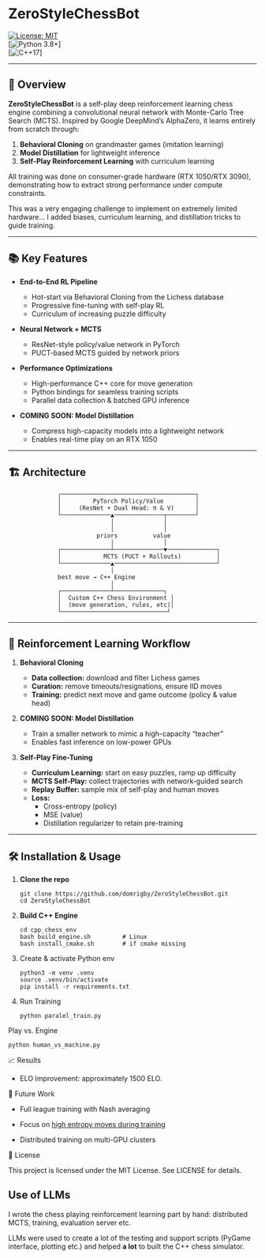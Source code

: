 # ZeroStyleChessBot

[![License: MIT](https://img.shields.io/badge/License-MIT-blue.svg)](LICENSE)  
[![Python 3.8+](https://img.shields.io/badge/python-3.8%2B-blue.svg)]  
[![C++17](https://img.shields.io/badge/C%2B%2B-17-blue.svg)]

---

## 🚀 Overview

**ZeroStyleChessBot** is a self-play deep reinforcement learning chess engine combining a convolutional neural network with Monte-Carlo Tree Search (MCTS). Inspired by Google DeepMind’s AlphaZero, it learns entirely from scratch through:

1. **Behavioral Cloning** on grandmaster games (imitation learning)  
2. **Model Distillation** for lightweight inference  
3. **Self-Play Reinforcement Learning** with curriculum learning  

All training was done on consumer-grade hardware (RTX 1050/RTX 3090), demonstrating how to extract strong performance under compute constraints.

This was a very engaging challenge to implement on extremely limited hardware… I added biases, curriculum learning, and distillation tricks to guide training.

---

## 📚 Key Features

- **End-to-End RL Pipeline**  
  - Hot-start via Behavioral Cloning from the Lichess database  
  - Progressive fine-tuning with self-play RL  
  - Curriculum of increasing puzzle difficulty  

- **Neural Network + MCTS**  
  - ResNet-style policy/value network in PyTorch  
  - PUCT-based MCTS guided by network priors  

- **Performance Optimizations**  
  - High-performance C++ core for move generation  
  - Python bindings for seamless training scripts  
  - Parallel data collection & batched GPU inference  

- **COMING SOON: Model Distillation**  
  - Compress high-capacity models into a lightweight network  
  - Enables real-time play on an RTX 1050  

---

## 🏗 Architecture

                  ┌──────────────────────────────────────┐
                  │         PyTorch Policy/Value         │
                  │     (ResNet + Dual Head: π & V)      │
                  └──────────────▲──────────────┬────────┘
                                 │              │
                                 │              │
                             priors          value
                                 │              │
                  ┌──────────────┴──────────────▼──────────────┐
                  │            MCTS (PUCT + Rollouts)          │
                  └──────────────▲─────────────────────────────┘
                                 │
                  best move → C++ Engine
                                 │
                  ┌──────────────┴──────────────┐
                  │  Custom C++ Chess Environment │
                  │  (move generation, rules, etc)│
                  └──────────────────────────────┘

---

## 🎯 Reinforcement Learning Workflow

1. **Behavioral Cloning**  
   - **Data collection:** download and filter Lichess games  
   - **Curation:** remove timeouts/resignations, ensure IID moves  
   - **Training:** predict next move and game outcome (policy & value head)  

2. **COMING SOON: Model Distillation**  
   - Train a smaller network to mimic a high-capacity “teacher”  
   - Enables fast inference on low-power GPUs  

3. **Self-Play Fine-Tuning**  
   - **Curriculum Learning:** start on easy puzzles, ramp up difficulty  
   - **MCTS Self-Play:** collect trajectories with network-guided search  
   - **Replay Buffer:** sample mix of self-play and human moves  
   - **Loss:**  
     - Cross-entropy (policy)  
     - MSE (value)  
     - Distillation regularizer to retain pre-training
---

## 🛠 Installation & Usage

1. **Clone the repo**  
   ```
   git clone https://github.com/domrigby/ZeroStyleChessBot.git
   cd ZeroStyleChessBot

2. **Build C++ Engine**
    ```
    cd cpp_chess_env
    bash build_engine.sh         # Linux
    bash install_cmake.sh        # if cmake missing

3. Create & activate Python env
    ```
    python3 -m venv .venv
    source .venv/bin/activate
    pip install -r requirements.txt

4. Run Training
    ```
    python paralel_train.py

Play vs. Engine

    python human_vs_machine.py

📈 Results

* ELO Improvement: approximately 1500 ELO.

🔮 Future Work

* Full league training with Nash averaging

* Focus on [high entropy moves during training](https://arxiv.org/abs/2506.01939)

* Distributed training on multi-GPU clusters

📄 License

This project is licensed under the MIT License. See LICENSE for details.

## Use of LLMs

I wrote the chess playing reinforcement learning part by hand: distributed MCTS, training, evaluation server etc.

LLMs were used to create a lot of the testing and support scripts (PyGame interface, plotting etc.) and helped **a lot** to built the C++ chess simulator.